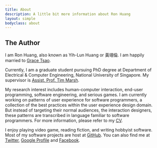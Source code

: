 ```yaml
---
title: About
description: A little bit more information about Ron Huang
layout: simple
bodyclass: about
---
```


## The Author

I am Ron Huang, also known as Yih-Lun Huang or 黃翊倫. I am
happily married to [Grace Tsao](http://grace.hng.tw/).

Currently, I am a graduate student pursuing PhD degree at Department
of Electrical & Computer Engineering, National University of
Singapore. My supervisor is [Assist. Prof. Tim
Marsh](http://ap3.fas.nus.edu.sg/fass/cnmmt/).

My research interest includes human-computer interaction, end-user
programming, software engineering, and serious games. I am currently
working on patterns of user experience for software programmers, a
collection of the best practices within the user experience design
domain. But instead of targeting their normal audiences, the
interaction designers, these patterns are transcribed in language
familiar to software programmers. For more information, please refer
to my [CV](/cv/).

I enjoy playing video game, reading fiction, and writing hobbyist
software. Most of my software projects are host at
[GitHub](http://github.com/ronhuang). You can also find me at
[Twitter](http://twitter.com/ronhuang), [Google
Profile](http://profiles.google.com/ronhuang) and
[Facebook](http://facebook.com/ronhuang).
